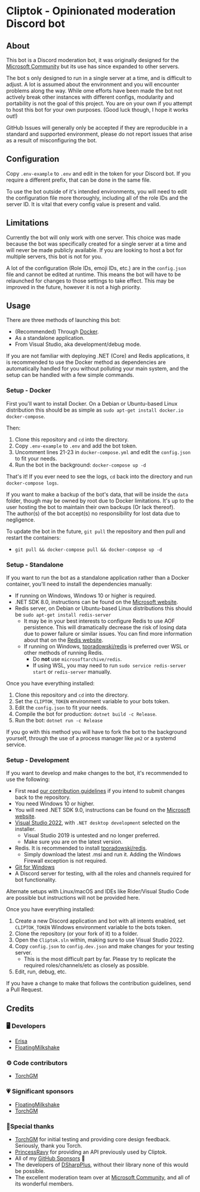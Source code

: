 ﻿# Cliptok - Opinionated moderation Discord bot

## About
This bot is a Discord moderation bot, it was originally designed for the [Microsoft Community](https://msft.chat/) but its use has since expanded to other servers.  

The bot s only designed to run in a single server at a time, and is difficult to adjust. A lot is assumed about the environment and you will encounter problems along the way.
While ome efforts have been made the bot not actively break other instances with different configs, modularity and portability is not the goal of this project. You are on your own if you attempt to host this bot for your own purposes. (Good luck though, I hope it works out!)

GitHub Issues will generally only be accepted if they are reproducible in a standard and supported environment, please do not report issues that arise as a result of misconfiguring the bot.

## Configuration

Copy `.env-example` to `.env` and edit in the token for your Discord bot. If you require a different prefix, that can be done in the same file.

To use the bot outside of it's intended environments, you will need to edit the configuration file more thoroughly, including all of the role IDs and the server ID. It is vital that every config value is present and valid.

## Limitations
Currently the bot will only work with one server. This choice was made because the bot was specifically created for a single server at a time and will never be made publicly available. If you are looking to host a bot for multiple servers, this bot is not for you.

A lot of the configuration (Role IDs, emoji IDs, etc.) are in the `config.json` file and cannot be edited at runtime. This means the bot will have to be relaunched for changes to those settings to take effect. This may be improved in the future, however it is not a high priority.

## Usage
There are three methods of launching this bot:
- (Recommended) Through [Docker](https://www.docker.com/).
- As a standalone application.
- From Visual Studio, aka development/debug mode.

If you are not familiar with deploying .NET (Core) and Redis applications, it is recommended to use the Docker method as dependencies are automatically handled for you without polluting your main system, and the setup can be handled with a few simple commands.

### Setup - Docker
First you'll want to install Docker. On a Debian or Ubuntu-based Linux distribution this should be as simple as `sudo apt-get install docker.io docker-compose`.

Then:
1. Clone this repository and `cd` into the directory.
2. Copy `.env-example` to `.env` and add the bot token.
3. Uncomment lines 21-23 in `docker-compose.yml` and edit the `config.json` to fit your needs.
4. Run the bot in the background: `docker-compose up -d`

That's it! If you ever need to see the logs, `cd` back into the directory and run `docker-compose logs`.

If you want to make a backup of the bot's data, that will be inside the `data` folder, though may be owned by root due to Docker limitations. It's up to the user hosting the bot to maintain their own backups (Or lack thereof).  
The author(s) of the bot accept(s) no responsibility for lost data due to negligence.

To update the bot in the future, `git pull` the repository and then pull and restart the containers:
- `git pull && docker-compose pull && docker-compose up -d`

### Setup - Standalone
If you want to run the bot as a standalone application rather than a Docker container, you'll need to install the dependencies manually:
- If running on Windows, Windows 10 or higher is required.
- .NET SDK 8.0, instructions can be found on the [Microsoft website](https://dotnet.microsoft.com/download).
- Redis server, on Debian or Ubuntu-based Linux distributions this should be `sudo apt-get install redis-server`
    - It may be in your best interests to configure Redis to use AOF persistence. This will dramatically decrease the risk of losing data due to power failure or similar issues. You can find more information about that on the [Redis website](https://redis.io/topics/persistence).
    - If running on Windows, [tporadowski/redis](https://github.com/tporadowski/redis) is preferred over WSL or other methods of running Redis.
        - Do **not** use `microsoftarchive/redis`.
        - If using WSL, you may need to run `sudo service redis-server start` or `redis-server` manually.

Once you have everything installed:
1. Clone this repository and `cd` into the directory.
2. Set the `CLIPTOK_TOKEN` environment variable to your bots token.
3. Edit the `config.json` to fit your needs.
4. Compile the bot for production: `dotnet build -c Release`.
5. Run the bot: `dotnet run -c Release`

If you go with this method you will have to fork the bot to the background yourself, through the use of a process manager like `pm2` or a systemd service.

### Setup - Development
If you want to develop and make changes to the bot, it's recommended to use the following:
- First read [our contribution guidelines](CONTRIBUTING.md) if you intend to submit changes back to the repository.
- You need Windows 10 or higher.
- You will need .NET SDK 9.0, instructions can be found on the [Microsoft website](https://dotnet.microsoft.com/download).
- [Visual Studio 2022](https://visualstudio.microsoft.com/vs/), with `.NET desktop development` selected on the installer. 
    - Visual Studio 2019 is untested and no longer preferred.
    - Make sure you are on the latest version.
- Redis. It is recommended to install [tporadowski/redis](https://github.com/tporadowski/redis).
    - Simply download the latest .msi and run it. Adding the Windows Firewall exception is not required.
- [Git for Windows](https://gitforwindows.org/)
- A Discord server for testing, with all the roles and channels required for bot functionality.

Alternate setups with Linux/macOS and IDEs like Rider/Visual Studio Code are possible but instructions will not be provided here.

Once you have everything installed:
1. Create a new Discord application and bot with all intents enabled, set `CLIPTOK_TOKEN` Windows environment variable to the bots token.
2. Clone the repository (or your fork of it) to a folder.
3. Open the `Cliptok.sln` within, making sure to use Visual Studio 2022.
4. Copy `config.json` to `config.dev.json` and make changes for your testing server.
    - This is the most difficult part by far. Please try to replicate the required roles/channels/etc as closely as possible.
5. Edit, run, debug, etc.

If you have a change to make that follows the contribution guidelines, send a Pull Request.

## Credits

### 🖥️ Developers
- [Erisa](https://github.com/Erisa)
- [FloatingMilkshake](https://github.com/FloatingMilkshake)

### ⚙️ Code contributors
- [TorchGM](https://github.com/TorchGM)

### 💗 Significant sponsors
- [FloatingMilkshake](https://github.com/FloatingMilkshake)
- [TorchGM](https://github.com/TorchGM)

### 🙏Special thanks
- [TorchGM](https://github.com/TorchGM) for initial testing and providing core design feedback. Seriously, thank you Torch.
- [PrincessRavy](https://github.com/PrincessRavy) for providing an API previously used by Cliptok.
- All of my [GitHub Sponsors](https://github.com/sponsors/Erisa) 💝
- The developers of [DSharpPlus](https://github.com/DSharpPlus/DSharpPlus), without their library none of this would  be possible.
- The excellent moderation team over at [Microsoft Community](https://msft.chat/), and all of its wonderful members.
